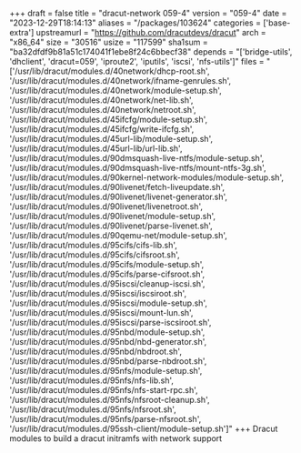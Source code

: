 +++
draft = false
title = "dracut-network 059-4"
version = "059-4"
date = "2023-12-29T18:14:13"
aliases = "/packages/103624"
categories = ['base-extra']
upstreamurl = "https://github.com/dracutdevs/dracut"
arch = "x86_64"
size = "30516"
usize = "117599"
sha1sum = "ba32dfdf9b81a51c174041f1ebe8f24c6bbecf38"
depends = "['bridge-utils', 'dhclient', 'dracut=059', 'iproute2', 'iputils', 'iscsi', 'nfs-utils']"
files = "['/usr/lib/dracut/modules.d/40network/dhcp-root.sh', '/usr/lib/dracut/modules.d/40network/ifname-genrules.sh', '/usr/lib/dracut/modules.d/40network/module-setup.sh', '/usr/lib/dracut/modules.d/40network/net-lib.sh', '/usr/lib/dracut/modules.d/40network/netroot.sh', '/usr/lib/dracut/modules.d/45ifcfg/module-setup.sh', '/usr/lib/dracut/modules.d/45ifcfg/write-ifcfg.sh', '/usr/lib/dracut/modules.d/45url-lib/module-setup.sh', '/usr/lib/dracut/modules.d/45url-lib/url-lib.sh', '/usr/lib/dracut/modules.d/90dmsquash-live-ntfs/module-setup.sh', '/usr/lib/dracut/modules.d/90dmsquash-live-ntfs/mount-ntfs-3g.sh', '/usr/lib/dracut/modules.d/90kernel-network-modules/module-setup.sh', '/usr/lib/dracut/modules.d/90livenet/fetch-liveupdate.sh', '/usr/lib/dracut/modules.d/90livenet/livenet-generator.sh', '/usr/lib/dracut/modules.d/90livenet/livenetroot.sh', '/usr/lib/dracut/modules.d/90livenet/module-setup.sh', '/usr/lib/dracut/modules.d/90livenet/parse-livenet.sh', '/usr/lib/dracut/modules.d/90qemu-net/module-setup.sh', '/usr/lib/dracut/modules.d/95cifs/cifs-lib.sh', '/usr/lib/dracut/modules.d/95cifs/cifsroot.sh', '/usr/lib/dracut/modules.d/95cifs/module-setup.sh', '/usr/lib/dracut/modules.d/95cifs/parse-cifsroot.sh', '/usr/lib/dracut/modules.d/95iscsi/cleanup-iscsi.sh', '/usr/lib/dracut/modules.d/95iscsi/iscsiroot.sh', '/usr/lib/dracut/modules.d/95iscsi/module-setup.sh', '/usr/lib/dracut/modules.d/95iscsi/mount-lun.sh', '/usr/lib/dracut/modules.d/95iscsi/parse-iscsiroot.sh', '/usr/lib/dracut/modules.d/95nbd/module-setup.sh', '/usr/lib/dracut/modules.d/95nbd/nbd-generator.sh', '/usr/lib/dracut/modules.d/95nbd/nbdroot.sh', '/usr/lib/dracut/modules.d/95nbd/parse-nbdroot.sh', '/usr/lib/dracut/modules.d/95nfs/module-setup.sh', '/usr/lib/dracut/modules.d/95nfs/nfs-lib.sh', '/usr/lib/dracut/modules.d/95nfs/nfs-start-rpc.sh', '/usr/lib/dracut/modules.d/95nfs/nfsroot-cleanup.sh', '/usr/lib/dracut/modules.d/95nfs/nfsroot.sh', '/usr/lib/dracut/modules.d/95nfs/parse-nfsroot.sh', '/usr/lib/dracut/modules.d/95ssh-client/module-setup.sh']"
+++
Dracut modules to build a dracut initramfs with network support